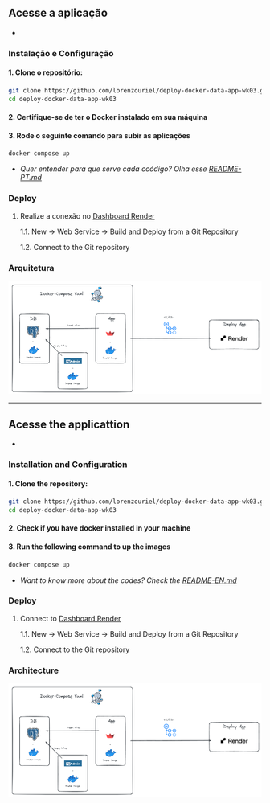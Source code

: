 ## Acesse a aplicação
- 

### Instalação e Configuração

#### 1. Clone o repositório:
```bash
git clone https://github.com/lorenzouriel/deploy-docker-data-app-wk03.git
cd deploy-docker-data-app-wk03
```

#### 2. Certifique-se de ter o Docker instalado em sua máquina

#### 3. Rode o seguinte comando para subir as aplicações
```bash
docker compose up
```

- *Quer entender para que serve cada ccódigo? Olha esse [README-PT.md](/docs/README-PT.md)*

### Deploy
1. Realize a conexão no [Dashboard Render](https://dashboard.render.com/web/srv-cnof66a1hbls7385dumg)

    1.1. New -> Web Service -> Build and Deploy from a Git Repository
   
    1.2. Connect to the Git repository 

### Arquitetura
![arquitetura](/docs/architecture.png)


---

## Acesse the applicattion
- 

### Installation and Configuration

#### 1. Clone the repository:
```bash
git clone https://github.com/lorenzouriel/deploy-docker-data-app-wk03.git
cd deploy-docker-data-app-wk03
```

#### 2. Check if you have docker installed in your machine

#### 3. Run the following command to up the images
```bash
docker compose up
```

- *Want to know more about the codes? Check the [README-EN.md](/docs/README-EN.md)*

### Deploy
1. Connect to [Dashboard Render](https://dashboard.render.com/web/srv-cnof66a1hbls7385dumg)

    1.1. New -> Web Service -> Build and Deploy from a Git Repository
   
    1.2. Connect to the Git repository 

### Architecture
![arquitetura](/docs/architecture.png)